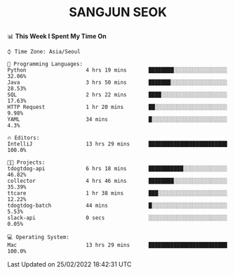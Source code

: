 <h1>
 <p align="center">
   SANGJUN SEOK
 </p>
</h1>

<!--START_SECTION:waka-->
📊 **This Week I Spent My Time On** 

```text
⌚︎ Time Zone: Asia/Seoul

💬 Programming Languages: 
Python                   4 hrs 19 mins       ████████░░░░░░░░░░░░░░░░░   32.06% 
Java                     3 hrs 50 mins       ███████░░░░░░░░░░░░░░░░░░   28.53% 
SQL                      2 hrs 22 mins       ████░░░░░░░░░░░░░░░░░░░░░   17.63% 
HTTP Request             1 hr 20 mins        ██░░░░░░░░░░░░░░░░░░░░░░░   9.98% 
YAML                     34 mins             █░░░░░░░░░░░░░░░░░░░░░░░░   4.3%

🔥 Editors: 
IntelliJ                 13 hrs 29 mins      █████████████████████████   100.0%

🐱‍💻 Projects: 
tdogtdog-api             6 hrs 18 mins       ███████████░░░░░░░░░░░░░░   46.82% 
collector                4 hrs 46 mins       ████████░░░░░░░░░░░░░░░░░   35.39% 
ttcare                   1 hr 38 mins        ███░░░░░░░░░░░░░░░░░░░░░░   12.22% 
tdogtdog-batch           44 mins             █░░░░░░░░░░░░░░░░░░░░░░░░   5.53% 
slack-api                0 secs              ░░░░░░░░░░░░░░░░░░░░░░░░░   0.05%

💻 Operating System: 
Mac                      13 hrs 29 mins      █████████████████████████   100.0%

```


 Last Updated on 25/02/2022 18:42:31 UTC
<!--END_SECTION:waka-->
